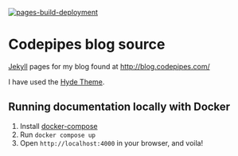 [![pages-build-deployment](https://github.com/kkapelon/codepipes-blog/actions/workflows/pages/pages-build-deployment/badge.svg)](https://github.com/kkapelon/codepipes-blog/actions/workflows/pages/pages-build-deployment)

# Codepipes blog source
[Jekyll](http://jekyllrb.com/) pages for my blog found at http://blog.codepipes.com/

I have used the [Hyde Theme](http://hyde.getpoole.com/).

## Running documentation locally with Docker

1. Install [docker-compose](https://docs.docker.com/compose/)
1. Run `docker compose up`
1. Open `http://localhost:4000` in your browser, and voila!
